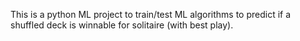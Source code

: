 This is a python ML project to train/test ML algorithms to predict if a shuffled deck is winnable for solitaire (with best play).